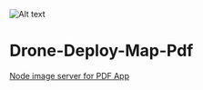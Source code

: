 ![Alt text](/images/ddPdfAppLogo.png?raw=true)
# Drone-Deploy-Map-Pdf
[Node image server for PDF App](https://github.com/ffsommers/Drone-Deploy-Image-Server)
